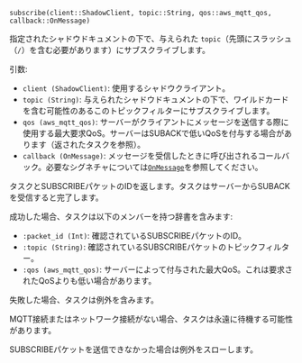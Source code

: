 ```
subscribe(client::ShadowClient, topic::String, qos::aws_mqtt_qos, callback::OnMessage)
```

指定されたシャドウドキュメントの下で、与えられた `topic`（先頭にスラッシュ（`/`）を含む必要があります）にサブスクライブします。

引数:

  * `client (ShadowClient)`: 使用するシャドウクライアント。
  * `topic (String)`: 与えられたシャドウドキュメントの下で、ワイルドカードを含む可能性のあるこのトピックフィルターにサブスクライブします。
  * `qos (aws_mqtt_qos)`: サーバーがクライアントにメッセージを送信する際に使用する最大要求QoS。サーバーはSUBACKで低いQoSを付与する場合があります（返されたタスクを参照）。
  * `callback (OnMessage)`: メッセージを受信したときに呼び出されるコールバック。必要なシグネチャについては[`OnMessage`](@ref)を参照してください。

タスクとSUBSCRIBEパケットのIDを返します。タスクはサーバーからSUBACKを受信すると完了します。

成功した場合、タスクは以下のメンバーを持つ辞書を含みます:

  * `:packet_id (Int)`: 確認されているSUBSCRIBEパケットのID。
  * `:topic (String)`: 確認されているSUBSCRIBEパケットのトピックフィルター。
  * `:qos (aws_mqtt_qos)`: サーバーによって付与された最大QoS。これは要求されたQoSよりも低い場合があります。

失敗した場合、タスクは例外を含みます。

MQTT接続またはネットワーク接続がない場合、タスクは永遠に待機する可能性があります。

SUBSCRIBEパケットを送信できなかった場合は例外をスローします。
